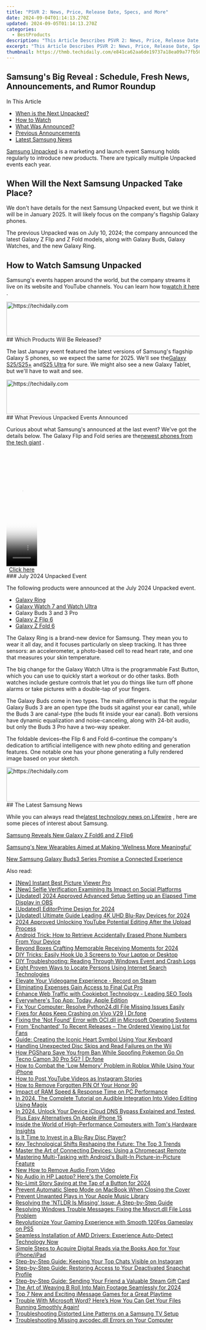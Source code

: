 ```yaml
---
title: "PSVR 2: News, Price, Release Date, Specs, and More"
date: 2024-09-04T01:14:13.270Z
updated: 2024-09-05T01:14:13.270Z
categories:
  - BestProducts
description: "This Article Describes PSVR 2: News, Price, Release Date, Specs, and More"
excerpt: "This Article Describes PSVR 2: News, Price, Release Date, Specs, and More"
thumbnail: https://thmb.techidaily.com/e841ca62aa6de19737a18ea09a77fb50f1ee7b8f2f1fa7b3ae229b7af797fcf8.jpg
---
```


## Samsung's Big Reveal : Schedule, Fresh News, Announcements, and Rumor Roundup

 In This Article

* [When is the Next Unpacked?](https://www.lifewire.com/#toc-when-will-the-next-samsung-unpacked-take-place)
* [How to Watch](https://www.lifewire.com/#toc-how-to-watch-samsung-unpacked)
* [What Was Announced?](https://www.lifewire.com/#toc-which-products-will-be-released)
* [Previous Announcements](https://www.lifewire.com/#toc-what-previous-unpacked-events-announced)
* [Latest Samsung News](https://www.lifewire.com/#toc-the-latest-samsung-news)

[Samsung Unpacked](https://shop-links.co/link/?exclusive=1&publisher_slug=itechdaily19598&url=https%3A%2F%2Fwww.samsung.com%2Fglobal%2Fgalaxy%2Fevents%2Funpacked%2F) is a marketing and launch event Samsung holds regularly to introduce new products. There are typically multiple Unpacked events each year.

## When Will the Next Samsung Unpacked Take Place?

 We don't have details for the next Samsung Unpacked event, but we think it will be in January 2025\. It will likely focus on the company's flagship Galaxy phones.

 The previous Unpacked was on July 10, 2024; the company announced the latest Galaxy Z Flip and Z Fold models, along with Galaxy Buds, Galaxy Watches, and the new Galaxy Ring.

## How to Watch Samsung Unpacked

 Samsung's events happen around the world, but the company streams it live on its website and YouTube channels. You can learn how to[watch it here](https://www.lifewire.com/watch-samsung-unpacked-online-5095263) .

<!-- affiliate ads begin -->
<a href="https://aligracehair.sjv.io/c/5597632/1918719/19272" target="_top" id="1918719">
  <img src="//a.impactradius-go.com/display-ad/19272-1918719" border="0" alt="https://techidaily.com" width="728" height="90"/>
</a>
<img height="0" width="0" src="https://aligracehair.sjv.io/i/5597632/1918719/19272" style="position:absolute;visibility:hidden;" border="0" />
<!-- affiliate ads end -->
## Which Products Will Be Released?

 The last January event featured the latest versions of Samsung's flagship Galaxy S phones, so we expect the same for 2025\. We'll see the[Galaxy S25/S25+](https://www.lifewire.com/samsung-galaxy-s25-8636730) and[S25 Ultra](https://www.lifewire.com/samsung-galaxy-s25-ultra-8639667) for sure. We might also see a new Galaxy Tablet, but we'll have to wait and see.

<!-- affiliate ads begin -->
<a href="https://appsumo.8odi.net/c/5597632/2123728/7443" target="_top" id="2123728">
  <img src="//a.impactradius-go.com/display-ad/7443-2123728" border="0" alt="https://techidaily.com" width="728" height="90"/>
</a>
<img height="0" width="0" src="https://appsumo.8odi.net/i/5597632/2123728/7443" style="position:absolute;visibility:hidden;" border="0" />
<!-- affiliate ads end -->
## What Previous Unpacked Events Announced

 Curious about what Samsung's announced at the last event? We've got the details below. The Galaxy Flip and Fold series are the[newest phones from the tech giant](https://www.lifewire.com/newest-samsung-galaxy-phone-7567396) .

<!-- affiliate ads begin -->
<span id="1975636">
					<video width="80" height="300" style="cursor:pointer"
           poster="//a.impactradius-go.com/display-clicktoplayimage/1975636.png"
           onclick="if(!this.playClicked){this.play();this.setAttribute('controls',true);this.playClicked=true;}">
	   <source src="//a.impactradius-go.com/display-ad/22993-1975636">
	   <img src="//a.impactradius-go.com/display-clicktoplayimage/1975636.png" style="border: none; height: 100%; width: 100%; object-fit: contain">
	</video>
	<div style="width:80px;text-align:center"><a href="javascript:window.open(decodeURIComponent('https%3A%2F%2Fhomestyler.sjv.io%2Fc%2F5597632%2F1975636%2F22993'), '_blank');void(0);">Click here</a></div>
</span>
<img height="0" width="0" src="https://imp.pxf.io/i/5597632/1975636/22993" style="position:absolute;visibility:hidden;" border="0" />
<!-- affiliate ads end -->
### July 2024 Unpacked Event

 The following products were announced at the July 2024 Unpacked event.

* [Galaxy Ring](https://www.lifewire.com/samsung-galaxy-ring-8431146)
* [Galaxy Watch 7 and Watch Ultra](https://www.lifewire.com/samsung-galaxy-watch-7-8607182)
* Galaxy Buds 3 and 3 Pro
* [Galaxy Z Flip 6](https://www.lifewire.com/samsung-galaxy-z-flip-6-8621840)
* [Galaxy Z Fold 6](https://www.lifewire.com/galaxy-z-fold-6-8418354)

 The Galaxy Ring is a brand-new device for Samsung. They mean you to wear it all day, and it focuses particularly on sleep tracking. It has three sensors: an accelerometer, a photo-based cell to read heart rate, and one that measures your skin temperature.

 The big change for the Galaxy Watch Ultra is the programmable Fast Button, which you can use to quickly start a workout or do other tasks. Both watches include gesture controls that let you do things like turn off phone alarms or take pictures with a double-tap of your fingers.

 The Galaxy Buds come in two types. The main difference is that the regular Galaxy Buds 3 are an open type (the buds sit against your ear canal), while the Buds 3 are canal-type (the buds fit inside your ear canal). Both versions have dynamic equalization and noise-canceling, along with 24-bit audio, but only the Buds 3 Pro have a two-way speaker.

 The foldable devices–the Flip 6 and Fold 6–continue the company's dedication to artificial intelligence with new photo editing and generation features. One notable one has your phone generating a fully rendered image based on your sketch.

<!-- affiliate ads begin -->
<a href="https://appsumo.8odi.net/c/5597632/2043618/7443" target="_top" id="2043618">
  <img src="//a.impactradius-go.com/display-ad/7443-2043618" border="0" alt="https://techidaily.com" width="728" height="90"/>
</a>
<img height="0" width="0" src="https://appsumo.8odi.net/i/5597632/2043618/7443" style="position:absolute;visibility:hidden;" border="0" />
<!-- affiliate ads end -->
## The Latest Samsung News

 While you can always read the[latest technology news on Lifewire](https://www.lifewire.com/news-4795879) , here are some pieces of interest about Samsung.

[Samsung Reveals New Galaxy Z Fold6 and Z Flip6](https://www.lifewire.com/samsung-reveals-new-galaxy-z-fold6-and-z-flip6-8675427)

[Samsung's New Wearables Aimed at Making ‘Wellness More Meaningful’](https://www.lifewire.com/samsung-s-new-wearables-aimed-at-making-wellness-more-meaningful-8675470)

[New Samsung Galaxy Buds3 Series Promise a Connected Experience](https://www.lifewire.com/new-samsung-galaxy-buds3-series-promise-a-connected-experience-8675472)

<ins class="adsbygoogle"
     style="display:block"
     data-ad-format="autorelaxed"
     data-ad-client="ca-pub-7571918770474297"
     data-ad-slot="1223367746"></ins>



<ins class="adsbygoogle"
     style="display:block"
     data-ad-client="ca-pub-7571918770474297"
     data-ad-slot="8358498916"
     data-ad-format="auto"
     data-full-width-responsive="true"></ins>

<span class="atpl-alsoreadstyle">Also read:</span>
<div><ul>
<li><a href="https://extra-support.techidaily.com/new-instant-best-picture-viewer-pro/"><u>[New] Instant Best Picture Viewer Pro</u></a></li>
<li><a href="https://instagram-videos.techidaily.com/new-selfie-verification-examining-its-impact-on-social-platforms/"><u>[New] Selfie Verification  Examining Its Impact on Social Platforms</u></a></li>
<li><a href="https://screen-recording.techidaily.com/updated-2024-approved-advanced-setup-setting-up-an-elapsed-time-display-in-obs/"><u>[Updated] 2024 Approved  Advanced Setup  Setting up an Elapsed Time Display in OBS</u></a></li>
<li><a href="https://facebook-video-footage.techidaily.com/updated-editorprime-design-for-2024/"><u>[Updated] EditorPrime Design for 2024</u></a></li>
<li><a href="https://fox-glue.techidaily.com/updated-ultimate-guide-leading-4k-uhd-blu-ray-devices-for-2024/"><u>[Updated] Ultimate Guide  Leading 4K UHD Blu-Ray Devices for 2024</u></a></li>
<li><a href="https://youtube-stream.techidaily.com/2024-approved-unlocking-youtube-potential-editing-after-the-upload-process/"><u>2024 Approved  Unlocking YouTube Potential  Editing After the Upload Process</u></a></li>
<li><a href="https://tech-renaissance.techidaily.com/android-trick-how-to-retrieve-accidentally-erased-phone-numbers-from-your-device/"><u>Android Trick: How to Retrieve Accidentally Erased Phone Numbers From Your Device</u></a></li>
<li><a href="https://fox-hovers.techidaily.com/beyond-boxes-crafting-memorable-receiving-moments-for-2024/"><u>Beyond Boxes  Crafting Memorable Receiving Moments for 2024</u></a></li>
<li><a href="https://tech-renaissance.techidaily.com/diy-tricks-easily-hook-up-3-screens-to-your-laptop-or-desktop/"><u>DIY Tricks: Easily Hook Up 3 Screens to Your Laptop or Desktop</u></a></li>
<li><a href="https://tech-revival.techidaily.com/diy-troubleshooting-reading-through-windows-event-and-crash-logs/"><u>DIY Troubleshooting: Reading Through Windows Event and Crash Logs</u></a></li>
<li><a href="https://tech-renaissance.techidaily.com/eight-proven-ways-to-locate-persons-using-internet-search-technologies/"><u>Eight Proven Ways to Locate Persons Using Internet Search Technologies</u></a></li>
<li><a href="https://visual-screen-recording.techidaily.com/elevate-your-videogame-experience-record-on-steam/"><u>Elevate Your Videogame Experience - Record on Steam</u></a></li>
<li><a href="https://fox-cloud.techidaily.com/eliminating-expenses-gain-access-to-final-cut-pro/"><u>Eliminating Expenses  Gain Access to Final Cut Pro</u></a></li>
<li><a href="https://discover-blog.techidaily.com/enhance-web-traffic-with-cookiebot-technology-leading-seo-tools/"><u>Enhance Web Traffic with Cookiebot Technology - Leading SEO Tools</u></a></li>
<li><a href="https://mondly-stories.techidaily.com/everywheres-top-app-today-apple-edition/"><u>Everywhere's Top App: Today, Apple Edition</u></a></li>
<li><a href="https://tech-renaissance.techidaily.com/fix-your-computer-resolve-python24dll-file-missing-issues-easily/"><u>Fix Your Computer: Resolve Python24.dll File Missing Issues Easily</u></a></li>
<li><a href="https://howto.techidaily.com/fixes-for-apps-keep-crashing-on-vivo-v29-drfone-by-drfone-fix-android-problems-fix-android-problems/"><u>Fixes for Apps Keep Crashing on Vivo V29 | Dr.fone</u></a></li>
<li><a href="https://tech-renaissance.techidaily.com/fixing-the-not-found-error-with-ocidll-in-microsoft-operating-systems/"><u>Fixing the 'Not Found' Error with OCI.dll in Microsoft Operating Systems</u></a></li>
<li><a href="https://tech-renaissance.techidaily.com/from-enchanted-to-recent-releases-the-ordered-viewing-list-for-fans/"><u>From 'Enchanted' To Recent Releases – The Ordered Viewing List for Fans</u></a></li>
<li><a href="https://tech-renaissance.techidaily.com/guide-creating-the-iconic-heart-symbol-using-your-keyboard/"><u>Guide: Creating the Iconic Heart Symbol Using Your Keyboard</u></a></li>
<li><a href="https://tech-renaissance.techidaily.com/handling-unexpected-disc-skips-and-read-failures-on-the-wii/"><u>Handling Unexpected Disc Skips and Read Failures on the Wii</u></a></li>
<li><a href="https://pokemon-go-android.techidaily.com/how-pgsharp-save-you-from-ban-while-spoofing-pokemon-go-on-tecno-camon-30-pro-5g-drfone-by-drfone-virtual-android/"><u>How PGSharp Save You from Ban While Spoofing Pokemon Go On Tecno Camon 30 Pro 5G? | Dr.fone</u></a></li>
<li><a href="https://fox-that.techidaily.com/how-to-combat-the-low-memory-problem-in-roblox-while-using-your-iphone/"><u>How to Combat the 'Low Memory' Problem in Roblox While Using Your iPhone</u></a></li>
<li><a href="https://youtube-sure.techidaily.com/o-post-youtube-videos-as-instagram-stories/"><u>How to Post YouTube Videos as Instagram Stories</u></a></li>
<li><a href="https://unlock-android.techidaily.com/how-to-remove-forgotten-pin-of-your-honor-90-by-drfone-android/"><u>How to Remove Forgotten PIN Of Your Honor 90</u></a></li>
<li><a href="https://tech-renaissance.techidaily.com/impact-of-ram-speed-and-response-time-on-pc-performance/"><u>Impact of RAM Speed & Response Time on PC Performance</u></a></li>
<li><a href="https://audio-shaping.techidaily.com/in-2024-the-complete-tutorial-on-audible-integration-into-video-editing-using-magix/"><u>In 2024, The Complete Tutorial on Audible Integration Into Video Editing Using Magix</u></a></li>
<li><a href="https://activate-lock.techidaily.com/in-2024-unlock-your-device-icloud-dns-bypass-explained-and-tested-plus-easy-alternatives-on-apple-iphone-15-by-drfone-ios/"><u>In 2024, Unlock Your Device iCloud DNS Bypass Explained and Tested, Plus Easy Alternatives On Apple iPhone 15</u></a></li>
<li><a href="https://hardware-tips.techidaily.com/inside-the-world-of-high-performance-computers-with-toms-hardware-insights/"><u>Inside the World of High-Performance Computers with Tom's Hardware Insights</u></a></li>
<li><a href="https://tech-renaissance.techidaily.com/is-it-time-to-invest-in-a-blu-ray-disc-player/"><u>Is It Time to Invest in a Blu-Ray Disc Player?</u></a></li>
<li><a href="https://tech-renaissance.techidaily.com/key-technological-shifts-reshaping-the-future-the-top-3-trends/"><u>Key Technological Shifts Reshaping the Future: The Top 3 Trends</u></a></li>
<li><a href="https://tech-renaissance.techidaily.com/master-the-art-of-connecting-devices-using-a-chromecast-remote/"><u>Master the Art of Connecting Devices: Using a Chromecast Remote</u></a></li>
<li><a href="https://tech-renaissance.techidaily.com/mastering-multi-tasking-with-androids-built-in-picture-in-picture-feature/"><u>Mastering Multi-Tasking with Android's Built-In Picture-in-Picture Feature</u></a></li>
<li><a href="https://audio-shaping.techidaily.com/new-how-to-remove-audio-from-video/"><u>New How to Remove Audio From Video</u></a></li>
<li><a href="https://sound-issues.techidaily.com/1723016494472-no-audio-in-hp-laptop-heres-the-complete-fix/"><u>No Audio in HP Laptop? Here's the Complete Fix</u></a></li>
<li><a href="https://instagram-clips.techidaily.com/no-limit-story-saving-at-the-tap-of-a-button-for-2024/"><u>No-Limit Story Saving at the Tap of a Button for 2024</u></a></li>
<li><a href="https://tech-renaissance.techidaily.com/prevent-automatic-sleep-mode-on-macbook-when-closing-the-cover/"><u>Prevent Automatic Sleep Mode on MacBook When Closing the Cover</u></a></li>
<li><a href="https://tech-renaissance.techidaily.com/prevent-unwanted-plays-in-your-apple-music-library/"><u>Prevent Unwanted Plays in Your Apple Music Library</u></a></li>
<li><a href="https://tech-renaissance.techidaily.com/resolving-the-ntldr-is-missing-issue-a-step-by-step-guide/"><u>Resolving the 'NTLDR Is Missing' Issue: A Step-by-Step Guide</u></a></li>
<li><a href="https://tech-renaissance.techidaily.com/resolving-windows-trouble-messages-fixing-the-msvcrtdll-file-loss-problem/"><u>Resolving Windows Trouble Messages: Fixing the Msvcrt.dll File Loss Problem</u></a></li>
<li><a href="https://tech-renaissance.techidaily.com/revolutionize-your-gaming-experience-with-smooth-120fps-gameplay-on-ps5/"><u>Revolutionize Your Gaming Experience with Smooth 120Fps Gameplay on PS5</u></a></li>
<li><a href="https://hardware-updates.techidaily.com/seamless-installation-of-amd-drivers-experience-auto-detect-technology-now/"><u>Seamless Installation of AMD Drivers: Experience Auto-Detect Technology Now</u></a></li>
<li><a href="https://tech-renaissance.techidaily.com/simple-steps-to-acquire-digital-reads-via-the-books-app-for-your-iphoneipad/"><u>Simple Steps to Acquire Digital Reads via the Books App for Your iPhone/iPad</u></a></li>
<li><a href="https://tech-renaissance.techidaily.com/step-by-step-guide-keeping-your-top-chats-visible-on-instagram/"><u>Step-by-Step Guide: Keeping Your Top Chats Visible on Instagram</u></a></li>
<li><a href="https://tech-renaissance.techidaily.com/step-by-step-guide-restoring-access-to-your-deactivated-snapchat-profile/"><u>Step-by-Step Guide: Restoring Access to Your Deactivated Snapchat Profile</u></a></li>
<li><a href="https://tech-renaissance.techidaily.com/step-by-step-guide-sending-your-friend-a-valuable-steam-gift-card/"><u>Step-by-Step Guide: Sending Your Friend a Valuable Steam Gift Card</u></a></li>
<li><a href="https://fox-direct.techidaily.com/the-art-of-weaving-b-roll-into-main-footage-seamlessly-for-2024/"><u>The Art of Weaving B Roll Into Main Footage Seamlessly for 2024</u></a></li>
<li><a href="https://tech-renaissance.techidaily.com/top-7-new-and-exciting-imessage-games-for-a-great-playtime/"><u>Top 7 New and Exciting iMessage Games for a Great Playtime</u></a></li>
<li><a href="https://tech-renaissance.techidaily.com/trouble-with-microsoft-word-heres-how-you-can-get-your-files-running-smoothly-again/"><u>Trouble With Microsoft Word? Here’s How You Can Get Your Files Running Smoothly Again!</u></a></li>
<li><a href="https://tech-renaissance.techidaily.com/troubleshooting-distorted-line-patterns-on-a-samsung-tv-setup/"><u>Troubleshooting Distorted Line Patterns on a Samsung TV Setup</u></a></li>
<li><a href="https://tech-renaissance.techidaily.com/troubleshooting-missing-avcodecdll-errors-on-your-computer/"><u>Troubleshooting Missing avcodec.dll Errors on Your Computer</u></a></li>
</ul></div>
